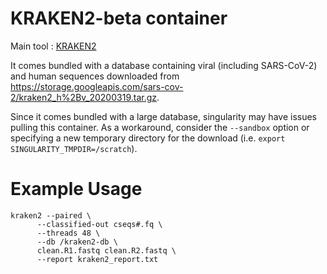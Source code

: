 # KRAKEN2-beta container

Main tool : [KRAKEN2](https://ccb.jhu.edu/software/kraken2/)

It comes bundled with a database containing viral (including SARS-CoV-2) and human sequences downloaded from https://storage.googleapis.com/sars-cov-2/kraken2_h%2Bv_20200319.tar.gz.

Since it comes bundled with a large database, singularity may have issues pulling this container. As a workaround, consider the `--sandbox` option or specifying a new temporary directory for the download (i.e. `export SINGULARITY_TMPDIR=/scratch`).

# Example Usage

```
kraken2 --paired \
      --classified-out cseqs#.fq \
      --threads 48 \
      --db /kraken2-db \
      clean.R1.fastq clean.R2.fastq \
      --report kraken2_report.txt 
```
